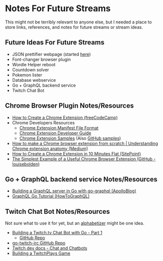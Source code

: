 # Notes For Future Streams

This might not be terribly relevant to anyone else, but I needed a place to store links, references, and notes for future streams or stream ideas.

## Future Ideas For Future Streams

* JSON prettifier webpage (started [here](https://github.com/conflabermits/json-prettifier))
* Font-changer browser plugin
* Wordle Helper reboot
* Countdown solver
* Pokemon lister
* Database webservice
* Go + GraphQL backend service
* Twitch Chat Bot

## Chrome Browser Plugin Notes/Resources

* [How to Create a Chrome Extension (freeCodeCamp)](https://www.freecodecamp.org/news/building-chrome-extension/)
* Chrome Developers Resources
  * [Chrome Extension Manifest File Format](https://developer.chrome.com/docs/extensions/mv3/manifest/)
  * [Chrome Extension Developer Guide](https://developer.chrome.com/docs/extensions/mv3/getstarted/)
  * [Chrome Extension Samples](https://developer.chrome.com/docs/extensions/samples/) (Also [GitHub samples](https://github.com/GoogleChrome/chrome-extensions-samples))
* [How to make a Chrome browser extension from scratch | Understanding Chrome extension anatomy (Medium)](https://medium.com/front-end-weekly/how-to-make-a-chrome-browser-extension-from-scratch-chrome-extension-development-basics-basic-ba1daee11123)
* [How to Create a Chrome Extension in 10 Minutes Flat (SitePoint)](https://www.sitepoint.com/create-chrome-extension-10-minutes-flat/)
* [The Simplest Example of a Useful Chrome Browser Extension (GitHub - louisebolden)](https://github.com/louisebolden/simple-chrome-extension)

## Go + GraphQL backend service Notes/Resources

* [Building a GraphQL server in Go with go-graphql (ApolloBlog)](https://www.apollographql.com/blog/graphql/golang/building-a-graphql-server-in-go-with-go-graphql/)
* [GraphQL Go Tutorial (HowToGraphQL)](https://www.howtographql.com/graphql-go/0-introduction/)

## Twitch Chat Bot Notes/Resources

Not sure what to use it for yet, but an [alphabetizer](https://github.com/conflabermits/Scripts/blob/main/shell/alphab/alphab.sh) might be one idea.

* [Building a Twitch.tv Chat Bot with Go - Part 1](https://dev.to/foresthoffman/building-a-twitchtv-chat-bot-with-go---part-1-i3k)
  * [GitHub Repo](https://github.com/foresthoffman/bot)
* [go-twitch-irc GitHub Repo](https://github.com/gempir/go-twitch-irc)
* [Twitch dev docs - Chat and Chatbots](https://dev.twitch.tv/docs/irc/)
* [Building a TwitchPlays Game](https://jeffzzq.medium.com/building-a-twitchplays-game-4609a3708469)
